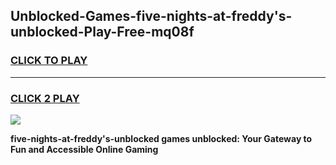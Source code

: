 
## Unblocked-Games-five-nights-at-freddy's-unblocked-Play-Free-mq08f
<h3>
<a href="https://premium76.site?title=five-nights-at-freddy's-unblocked&ref=21A">CLICK TO PLAY</a></h3>
<hr>

<h3>
<a href="https://premium76.site?title=five-nights-at-freddy's-unblocked&ref=21A">CLICK 2 PLAY</a>
  
</h3>

<a href="https://premium76.site?title=five-nights-at-freddy's-unblocked&ref=21A"><img src="https://clearcache.store/games.png"></a>


**five-nights-at-freddy's-unblocked games unblocked: Your Gateway to Fun and Accessible Online Gaming**
